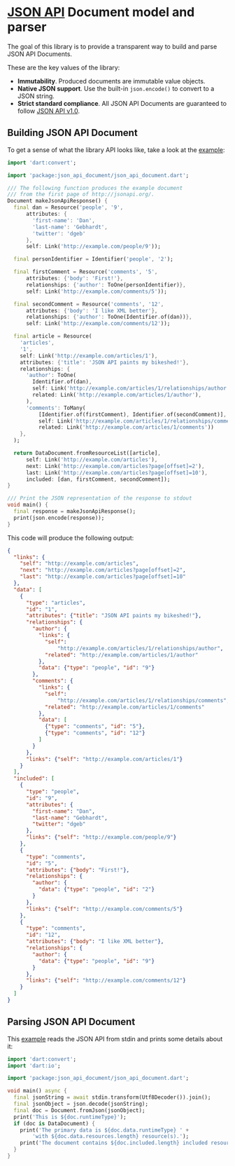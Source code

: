# [JSON API](http://jsonapi.org) Document model and parser

The goal of this library is to provide a transparent way to build and parse JSON API Documents.

These are the key values of the library:
- **Immutability**. Produced documents are immutable value objects.
- **Native JSON support**. Use the built-in `json.encode()` to convert to a JSON string.
- **Strict standard compliance**. All JSON API Documents are guaranteed to follow [JSON API v1.0](http://jsonapi.org/format/).


## Building JSON API Document
To get a sense of what the library API looks like, take a look at the [example](example/build.dart):

```dart
import 'dart:convert';

import 'package:json_api_document/json_api_document.dart';

/// The following function produces the example document
/// from the first page of http://jsonapi.org/.
Document makeJsonApiResponse() {
  final dan = Resource('people', '9',
      attributes: {
        'first-name': 'Dan',
        'last-name': 'Gebhardt',
        'twitter': 'dgeb'
      },
      self: Link('http://example.com/people/9'));

  final personIdentifier = Identifier('people', '2');

  final firstComment = Resource('comments', '5',
      attributes: {'body': 'First!'},
      relationships: {'author': ToOne(personIdentifier)},
      self: Link('http://example.com/comments/5'));

  final secondComment = Resource('comments', '12',
      attributes: {'body': 'I like XML better'},
      relationships: {'author': ToOne(Identifier.of(dan))},
      self: Link('http://example.com/comments/12'));

  final article = Resource(
    'articles',
    '1',
    self: Link('http://example.com/articles/1'),
    attributes: {'title': 'JSON API paints my bikeshed!'},
    relationships: {
      'author': ToOne(
        Identifier.of(dan),
        self: Link('http://example.com/articles/1/relationships/author'),
        related: Link('http://example.com/articles/1/author'),
      ),
      'comments': ToMany(
          [Identifier.of(firstComment), Identifier.of(secondComment)],
          self: Link('http://example.com/articles/1/relationships/comments'),
          related: Link('http://example.com/articles/1/comments'))
    },
  );

  return DataDocument.fromResourceList([article],
      self: Link('http://example.com/articles'),
      next: Link('http://example.com/articles?page[offset]=2'),
      last: Link('http://example.com/articles?page[offset]=10'),
      included: [dan, firstComment, secondComment]);
}

/// Print the JSON representation of the response to stdout
void main() {
  final response = makeJsonApiResponse();
  print(json.encode(response));
}
```

This code will produce the following output:
```json
{
  "links": {
    "self": "http://example.com/articles",
    "next": "http://example.com/articles?page[offset]=2",
    "last": "http://example.com/articles?page[offset]=10"
  },
  "data": [
    {
      "type": "articles",
      "id": "1",
      "attributes": {"title": "JSON API paints my bikeshed!"},
      "relationships": {
        "author": {
          "links": {
            "self":
                "http://example.com/articles/1/relationships/author",
            "related": "http://example.com/articles/1/author"
          },
          "data": {"type": "people", "id": "9"}
        },
        "comments": {
          "links": {
            "self":
                "http://example.com/articles/1/relationships/comments",
            "related": "http://example.com/articles/1/comments"
          },
          "data": [
            {"type": "comments", "id": "5"},
            {"type": "comments", "id": "12"}
          ]
        }
      },
      "links": {"self": "http://example.com/articles/1"}
    }
  ],
  "included": [
    {
      "type": "people",
      "id": "9",
      "attributes": {
        "first-name": "Dan",
        "last-name": "Gebhardt",
        "twitter": "dgeb"
      },
      "links": {"self": "http://example.com/people/9"}
    },
    {
      "type": "comments",
      "id": "5",
      "attributes": {"body": "First!"},
      "relationships": {
        "author": {
          "data": {"type": "people", "id": "2"}
        }
      },
      "links": {"self": "http://example.com/comments/5"}
    },
    {
      "type": "comments",
      "id": "12",
      "attributes": {"body": "I like XML better"},
      "relationships": {
        "author": {
          "data": {"type": "people", "id": "9"}
        }
      },
      "links": {"self": "http://example.com/comments/12"}
    }
  ]
}
```

## Parsing JSON API Document

This [example](./example/parse.dart) reads the JSON API from stdin and prints some details about it:
```dart
import 'dart:convert';
import 'dart:io';

import 'package:json_api_document/json_api_document.dart';

void main() async {
  final jsonString = await stdin.transform(Utf8Decoder()).join();
  final jsonObject = json.decode(jsonString);
  final doc = Document.fromJson(jsonObject);
  print('This is ${doc.runtimeType}');
  if (doc is DataDocument) {
    print('The primary data is ${doc.data.runtimeType} ' +
        'with ${doc.data.resources.length} resource(s).');
    print('The document contains ${doc.included.length} included resource(s).');
  }
}
```

